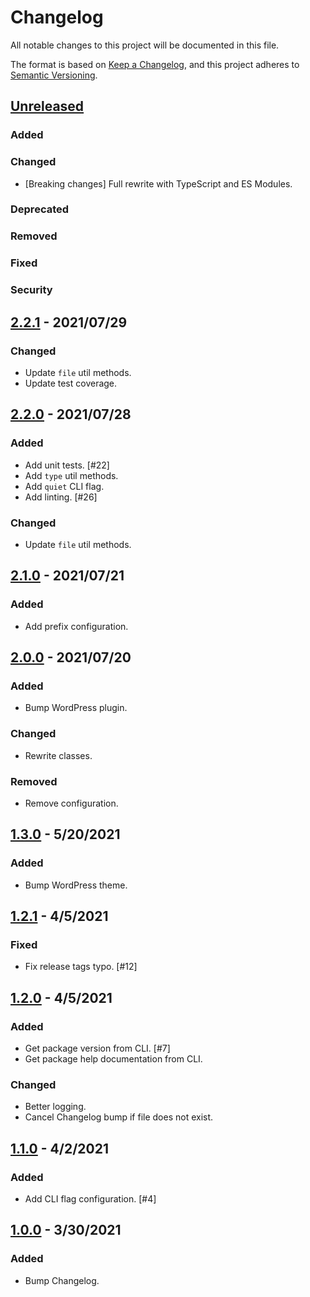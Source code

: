 # Changelog

All notable changes to this project will be documented in this file.

The format is based on [Keep a Changelog](https://keepachangelog.com/en/1.0.0/),
and this project adheres to [Semantic Versioning](https://semver.org/spec/v2.0.0.html).

## [Unreleased](https://github.com/paulshryock/release-bump/compare/HEAD..v2.2.1)

### Added

### Changed

- [Breaking changes] Full rewrite with TypeScript and ES Modules.

### Deprecated

### Removed

### Fixed

### Security

## [2.2.1](https://github.com/paulshryock/release-bump/releases/tag/v2.2.1) - 2021/07/29

### Changed

- Update `file` util methods.
- Update test coverage.

## [2.2.0](https://github.com/paulshryock/release-bump/releases/tag/v2.2.0) - 2021/07/28

### Added

- Add unit tests. [#22]
- Add `type` util methods.
- Add `quiet` CLI flag.
- Add linting. [#26]

### Changed

- Update `file` util methods.

## [2.1.0](https://github.com/paulshryock/release-bump/releases/tag/v2.1.0) - 2021/07/21

### Added

- Add prefix configuration.

## [2.0.0](https://github.com/paulshryock/release-bump/releases/tag/v2.0.0) - 2021/07/20

### Added

- Bump WordPress plugin.

### Changed

- Rewrite classes.

### Removed

- Remove configuration.

## [1.3.0](https://github.com/paulshryock/release-bump/releases/tag/v1.3.0) - 5/20/2021

### Added

- Bump WordPress theme.

## [1.2.1](https://github.com/paulshryock/release-bump/releases/tag/v1.2.1) - 4/5/2021

### Fixed

- Fix release tags typo. [#12]

## [1.2.0](https://github.com/paulshryock/release-bump/releases/tag/v1.2.0) - 4/5/2021

### Added

- Get package version from CLI. [#7]
- Get package help documentation from CLI.

### Changed

- Better logging.
- Cancel Changelog bump if file does not exist.

## [1.1.0](https://github.com/paulshryock/release-bump/releases/tag/v1.1.0) - 4/2/2021

### Added

- Add CLI flag configuration. [#4]

## [1.0.0](https://github.com/paulshryock/release-bump/releases/tag/v1.0.0) - 3/30/2021

### Added

- Bump Changelog.
